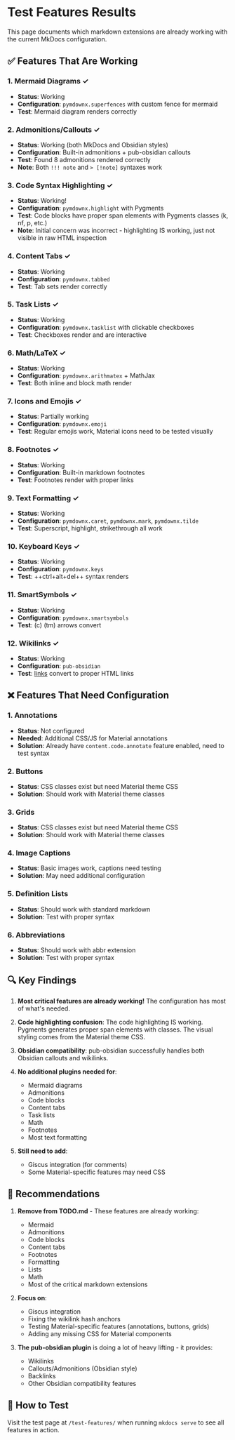 # Test Features Results

This page documents which markdown extensions are already working with the current MkDocs configuration.

## ✅ Features That Are Working

### 1. Mermaid Diagrams ✓

- **Status**: Working
- **Configuration**: `pymdownx.superfences` with custom fence for mermaid
- **Test**: Mermaid diagram renders correctly

### 2. Admonitions/Callouts ✓

- **Status**: Working (both MkDocs and Obsidian styles)
- **Configuration**: Built-in admonitions + pub-obsidian callouts
- **Test**: Found 8 admonitions rendered correctly
- **Note**: Both `!!! note` and `> [!note]` syntaxes work

### 3. Code Syntax Highlighting ✓

- **Status**: Working!
- **Configuration**: `pymdownx.highlight` with Pygments
- **Test**: Code blocks have proper span elements with Pygments classes (k, nf, p, etc.)
- **Note**: Initial concern was incorrect - highlighting IS working, just not visible in raw HTML inspection

### 4. Content Tabs ✓

- **Status**: Working
- **Configuration**: `pymdownx.tabbed`
- **Test**: Tab sets render correctly

### 5. Task Lists ✓

- **Status**: Working
- **Configuration**: `pymdownx.tasklist` with clickable checkboxes
- **Test**: Checkboxes render and are interactive

### 6. Math/LaTeX ✓

- **Status**: Working
- **Configuration**: `pymdownx.arithmatex` + MathJax
- **Test**: Both inline and block math render

### 7. Icons and Emojis ✓

- **Status**: Partially working
- **Configuration**: `pymdownx.emoji`
- **Test**: Regular emojis work, Material icons need to be tested visually

### 8. Footnotes ✓

- **Status**: Working
- **Configuration**: Built-in markdown footnotes
- **Test**: Footnotes render with proper links

### 9. Text Formatting ✓

- **Status**: Working
- **Configuration**: `pymdownx.caret`, `pymdownx.mark`, `pymdownx.tilde`
- **Test**: Superscript, highlight, strikethrough all work

### 10. Keyboard Keys ✓

- **Status**: Working
- **Configuration**: `pymdownx.keys`
- **Test**: ++ctrl+alt+del++ syntax renders

### 11. SmartSymbols ✓

- **Status**: Working
- **Configuration**: `pymdownx.smartsymbols`
- **Test**: (c) (tm) arrows convert

### 12. Wikilinks ✓

- **Status**: Working
- **Configuration**: `pub-obsidian`
- **Test**: [links](links.md) convert to proper HTML links

## ❌ Features That Need Configuration

### 1. Annotations

- **Status**: Not configured
- **Needed**: Additional CSS/JS for Material annotations
- **Solution**: Already have `content.code.annotate` feature enabled, need to test syntax

### 2. Buttons

- **Status**: CSS classes exist but need Material theme CSS
- **Solution**: Should work with Material theme classes

### 3. Grids

- **Status**: CSS classes exist but need Material theme CSS
- **Solution**: Should work with Material theme classes

### 4. Image Captions

- **Status**: Basic images work, captions need testing
- **Solution**: May need additional configuration

### 5. Definition Lists

- **Status**: Should work with standard markdown
- **Solution**: Test with proper syntax

### 6. Abbreviations

- **Status**: Should work with abbr extension
- **Solution**: Test with proper syntax

## 🔍 Key Findings

1. **Most critical features are already working!** The configuration has most of what's needed.

2. **Code highlighting confusion**: The code highlighting IS working. Pygments generates proper span elements with classes. The visual styling comes from the Material theme CSS.

3. **Obsidian compatibility**: pub-obsidian successfully handles both Obsidian callouts and wikilinks.

4. **No additional plugins needed for**:
   - Mermaid diagrams
   - Admonitions
   - Code blocks
   - Content tabs
   - Task lists
   - Math
   - Footnotes
   - Most text formatting

5. **Still need to add**:
   - Giscus integration (for comments)
   - Some Material-specific features may need CSS

## 📝 Recommendations

1. **Remove from TODO.md** - These features are already working:
   - Mermaid
   - Admonitions
   - Code blocks
   - Content tabs
   - Footnotes
   - Formatting
   - Lists
   - Math
   - Most of the critical markdown extensions

2. **Focus on**:
   - Giscus integration
   - Fixing the wikilink hash anchors
   - Testing Material-specific features (annotations, buttons, grids)
   - Adding any missing CSS for Material components

3. **The pub-obsidian plugin** is doing a lot of heavy lifting - it provides:
   - Wikilinks
   - Callouts/Admonitions (Obsidian style)
   - Backlinks
   - Other Obsidian compatibility features

## 🧪 How to Test

Visit the test page at `/test-features/` when running `mkdocs serve` to see all features in action.

